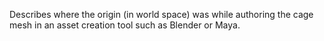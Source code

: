 Describes where the origin (in world space) was while authoring the cage
mesh in an asset creation tool such as Blender or Maya.